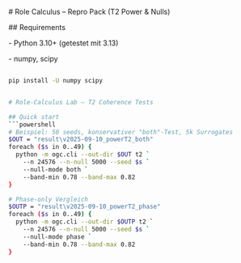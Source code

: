 \# Role Calculus – Repro Pack (T2 Power \& Nulls)



\## Requirements

\- Python 3.10+ (getestet mit 3.13)

\- numpy, scipy



```bash

pip install -U numpy scipy


# Role-Calculus Lab – T2 Coherence Tests

## Quick start
```powershell
# Beispiel: 50 seeds, konservativer "both"-Test, 5k Surrogates
$OUT = "result\v2025-09-10_powerT2_both"
foreach ($s in 0..49) {
  python -m ogc.cli --out-dir $OUT t2 `
    --n 24576 --n-null 5000 --seed $s `
    --null-mode both `
    --band-min 0.78 --band-max 0.82
}

# Phase-only Vergleich
$OUTP = "result\v2025-09-10_powerT2_phase"
foreach ($s in 0..49) {
  python -m ogc.cli --out-dir $OUTP t2 `
    --n 24576 --n-null 5000 --seed $s `
    --null-mode phase `
    --band-min 0.78 --band-max 0.82
}

